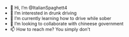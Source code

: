 - 👋 Hi, I’m @ItalianSpaghett4
- 👀 I’m interested in drunk driving
- 🌱 I’m currently learning how to drive while sober
- 💞️ I’m looking to collaborate with chineese government
- 📫 How to reach me? You simply don't

<!---
ItalianSpaghett4/ItalianSpaghett4 is a ✨ special ✨ repository because its `README.md` (this file) appears on your GitHub profile.
You can click the Preview link to take a look at your changes.
--->

